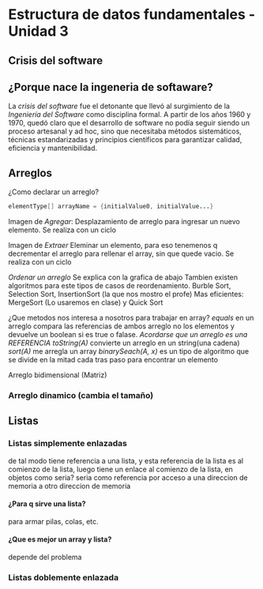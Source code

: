 # Estructura de datos fundamentales - Unidad 3

## Crisis del software

## ¿Porque nace la ingeneria de softaware?
 La *crisis del software* fue el detonante que llevó al surgimiento de la *Ingeniería del Software* como disciplina formal. 
A partir de los años 1960 y 1970, quedó claro que el desarrollo de software no podía seguir siendo un proceso artesanal y ad hoc, sino que necesitaba métodos sistemáticos, técnicas estandarizadas y principios científicos para garantizar calidad, eficiencia y mantenibilidad.

## Arreglos
¿Como declarar un arreglo?
```java
elementType[] arrayName = {initialValue0, initialValue...}
```
Imagen de *Agregar*:
Desplazamiento de arreglo para ingresar un nuevo elemento. Se realiza con un ciclo

Imagen de *Extraer*
Eleminar un elemento, para eso tenemenos q decrementar el arreglo para rellenar el array, sin que quede vacio. Se realiza con un ciclo

*Ordenar un arreglo*
Se explica con la grafica de abajo
Tambien existen algoritmos para este tipos de casos de reordenamiento. Burble Sort, Selection Sort, InsertionSort (la que nos mostro el profe)
Mas eficientes: MergeSort (Lo usaremos en clase) y Quick Sort

¿Que metodos nos interesa a nosotros para trabajar en array?
*equals* en un arreglo compara las referencias de ambos arreglo no los elementos y devuelve un boolean si es true o falase. *Acordarse que un arreglo es una REFERENCIA*
*toString(A)* convierte un arreglo en un string(una cadena)
*sort(A)* me arregla un array
*binarySeach(A, x)* es un tipo de algoritmo que se divide en la mitad cada tras paso para encontrar un elemento

Arreglo bidimensional (Matriz)



### Arreglo dinamico (cambia el tamaño)
    




## Listas
### Listas simplemente enlazadas
de tal modo tiene referencia a una lista, y esta referencia de la lista es al comienzo de la lista, luego tiene un enlace al comienzo de la lista, en objetos como seria? seria como referencia por acceso a una direccion de memoria a otro direccion de memoria

#### ¿Para q sirve una lista?

para armar pilas, colas, etc.

#### ¿Que es mejor un array y lista?

depende del problema
### Listas doblemente enlazada
